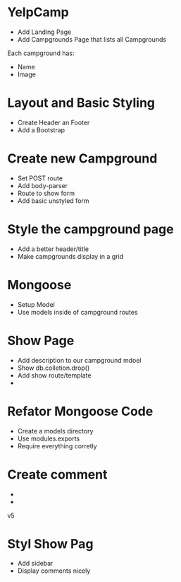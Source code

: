 # YelpCamp
* Add Landing Page
* Add Campgrounds Page that lists all Campgrounds

Each campground has:
* Name
* Image

# Layout and Basic Styling
* Create Header an Footer
* Add a Bootstrap

# Create new Campground
* Set POST route
* Add body-parser
* Route to show form
* Add basic unstyled form

# Style the campground page
* Add a better header/title
* Make campgrounds display in a grid

# Mongoose
* Setup Model
* Use models inside of campground routes 

# Show Page
* Add description to our campground mdoel
* Show db.colletion.drop()
* Add show route/template
* 
# Refator Mongoose Code
* Create a models directory
* Use modules.exports
* Require everything corretly

# Create comment
* 
* 

v5
# Styl Show Pag
* Add sidebar
* Display comments nicely










